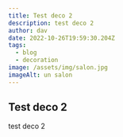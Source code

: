 ```yaml
---
title: Test deco 2
description: test deco 2
author: dav
date: 2022-10-26T19:59:30.204Z
tags:
  - blog
  - decoration
image: /assets/img/salon.jpg
imageAlt: un salon
---
```

## T﻿est deco 2

t﻿est deco 2
